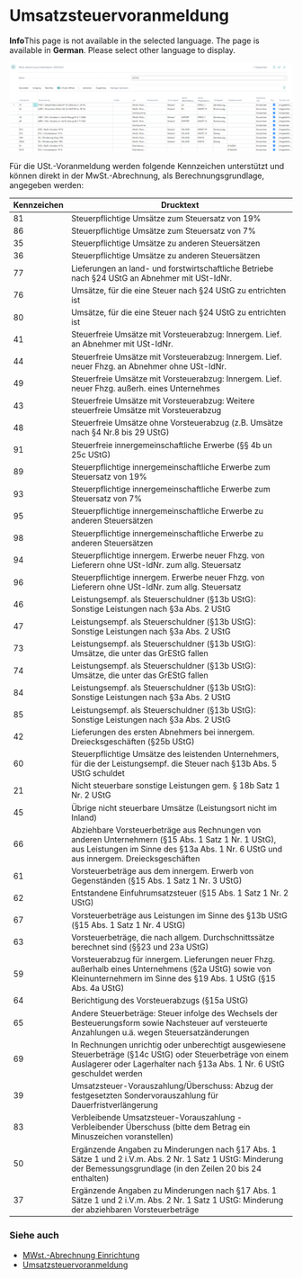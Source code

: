 # Umsatzsteuervoranmeldung

<div class="alert alert-info">
    <i class="fa-duotone fa-solid fa-circle-info fa-xl"></i>
    <strong>Info</strong>This page is not available in the selected language. The page is available in <b>German</b>. Please select other language to display.
</div>

![MwSt.-Abrechnung UStVA](/assets/images/365-business-eric/vat-statement-sales-vat-adv-notif-de.png)

Für die USt.-Voranmeldung werden folgende Kennzeichen unterstützt und können direkt in der MwSt.-Abrechnung, als Berechnungsgrundlage, angegeben werden:

| Kennzeichen | Drucktext |
| --- | --- |
| 81 | Steuerpflichtige Umsätze zum Steuersatz von 19% |
| 86 | Steuerpflichtige Umsätze zum Steuersatz von 7% |
| 35 | Steuerpflichtige Umsätze zu anderen Steuersätzen |
| 36 | Steuerpflichtige Umsätze zu anderen Steuersätzen |
| 77 | Lieferungen an land- und forstwirtschaftliche Betriebe nach §24 UStG an Abnehmer mit USt-IdNr. |
| 76 | Umsätze, für die eine Steuer nach §24 UStG zu entrichten ist |
| 80 | Umsätze, für die eine Steuer nach §24 UStG zu entrichten ist |
| 41 | Steuerfreie Umsätze mit Vorsteuerabzug: Innergem. Lief. an Abnehmer mit USt-IdNr. |
| 44 | Steuerfreie Umsätze mit Vorsteuerabzug: Innergem. Lief. neuer Fhzg. an Abnehmer ohne USt-IdNr. |
| 49 | Steuerfreie Umsätze mit Vorsteuerabzug: Innergem. Lief. neuer Fhzg. außerh. eines Unternehmes |
| 43 | Steuerfreie Umsätze mit Vorsteuerabzug: Weitere steuerfreie Umsätze mit Vorsteuerabzug |
| 48 | Steuerfreie Umsätze ohne Vorsteuerabzug (z.B. Umsätze nach §4 Nr.8 bis 29 UStG) |
| 91 | Steuerfreie innergemeinschaftliche Erwerbe (§§ 4b un 25c UStG) |
| 89 | Steuerpflichtige innergemeinschaftliche Erwerbe zum Steuersatz von 19% |
| 93 | Steuerpflichtige innergemeinschaftliche Erwerbe zum Steuersatz von 7% |
| 95 | Steuerpflichtige innergemeinschaftliche Erwerbe zu anderen Steuersätzen |
| 98 | Steuerpflichtige innergemeinschaftliche Erwerbe zu anderen Steuersätzen |
| 94 | Steuerpflichtige innergem. Erwerbe neuer Fhzg. von Lieferern ohne USt-IdNr. zum allg. Steuersatz |
| 96 | Steuerpflichtige innergem. Erwerbe neuer Fhzg. von Lieferern ohne USt-IdNr. zum allg. Steuersatz |
| 46 | Leistungsempf. als Steuerschuldner (§13b UStG): Sonstige Leistungen nach §3a Abs. 2 UStG |
| 47 | Leistungsempf. als Steuerschuldner (§13b UStG): Sonstige Leistungen nach §3a Abs. 2 UStG |
| 73 | Leistungsempf. als Steuerschuldner (§13b UStG): Umsätze, die unter das GrEStG fallen |
| 74 | Leistungsempf. als Steuerschuldner (§13b UStG): Umsätze, die unter das GrEStG fallen |
| 84 | Leistungsempf. als Steuerschuldner (§13b UStG): Sonstige Leistungen nach §3a Abs. 2 UStG |
| 85 | Leistungsempf. als Steuerschuldner (§13b UStG): Sonstige Leistungen nach §3a Abs. 2 UStG |
| 42 | Lieferungen des ersten Abnehmers bei innergem. Dreiecksgeschäften (§25b UStG) |
| 60 | Steuerpflichtige Umsätze des leistenden Unternehmers, für die der Leistungsempf. die Steuer nach §13b Abs. 5 UStG schuldet |
| 21 | Nicht steuerbare sonstige Leistungen gem. § 18b Satz 1 Nr. 2 UStG |
| 45 | Übrige nicht steuerbare Umsätze (Leistungsort nicht im Inland) |
| 66 | Abziehbare Vorsteuerbeträge aus Rechnungen von anderen Unternehmern (§15 Abs. 1 Satz 1 Nr. 1 UStG), aus Leistungen im Sinne des §13a Abs. 1 Nr. 6 UStG und aus innergem. Dreiecksgeschäften |
| 61 | Vorsteuerbeträge aus dem innergem. Erwerb von Gegenständen (§15 Abs. 1 Satz 1 Nr. 3 UStG) |
| 62 | Entstandene Einfuhrumsatzsteuer (§15 Abs. 1 Satz 1 Nr. 2 UStG) |
| 67 | Vorsteuerbeträge aus Leistungen im Sinne des §13b UStG (§15 Abs. 1 Satz 1 Nr. 4 UStG) |
| 63 | Vorsteuerbeträge, die nach allgem. Durchschnittssätze berechnet sind (§§23 und 23a UStG) |
| 59 | Vorsteuerabzug für innergem. Lieferungen neuer Fhzg. außerhalb eines Unternehmens (§2a UStG) sowie von Kleinunternehmern im Sinne des §19 Abs. 1 UStG (§15 Abs. 4a UStG) |
| 64 | Berichtigung des Vorsteuerabzugs (§15a UStG) |
| 65 | Andere Steuerbeträge: Steuer infolge des Wechsels der Besteuerungsform sowie Nachsteuer auf versteuerte Anzahlungen u.ä. wegen Steuersatzänderungen |
| 69 | In Rechnungen unrichtig oder unberechtigt ausgewiesene Steuerbeträge (§14c UStG) oder Steuerbeträge von einem Auslagerer oder Lagerhalter nach §13a Abs. 1 Nr. 6 UStG geschuldet werden |
| 39 | Umsatzsteuer-Vorauszahlung/Überschuss: Abzug der festgesetzten Sondervorauszahlung für Dauerfristverlängerung |
| 83 | Verbleibende Umsatzsteuer-Vorauszahlung - Verbleibender Überschuss (bitte dem Betrag ein Minuszeichen voranstellen) |
| 50 | Ergänzende Angaben zu Minderungen nach §17 Abs. 1 Sätze 1 und 2 i.V.m. Abs. 2 Nr. 1 Satz 1 UStG: Minderung der Bemessungsgrundlage (in den Zeilen 20 bis 24 enthalten) |
| 37 | Ergänzende Angaben zu Minderungen nach §17 Abs. 1 Sätze 1 und 2 i.V.m. Abs. 2 Nr. 1 Satz 1 UStG: Minderung der abziehbaren Vorsteuerbeträge

### Siehe auch
 - [MWst.-Abrechnung Einrichtung](vat-statement-setup.md)
 - [Umsatzsteuervoranmeldung](../elster-sales-vat-adv-notification.md)